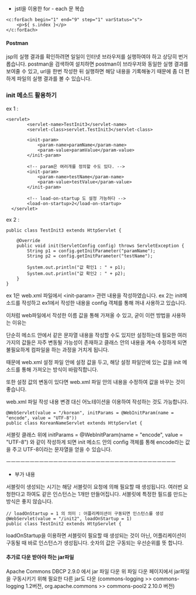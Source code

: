 




* jstl을 이용한 for - each 문 복습

```
<c:forEach begin="1" end="9" step="1" varStatus="s">
	<p>${ s.index }</p>
</c:forEach>

```



#### Postman

jsp의 실행 결과를 확인하려면 일일이 인터넷 브라우저를 실행하여야 하고 상당히 번거롭습니다.
postman을 검색하여 설치하면 postman이 브라우저와 동일한 실행 결과를 보여줄 수 있고, url을 한번 작성한 뒤 실행하면 해당 내용을 기록해놓기 때문에 좀 더 편하게 파일의 실행 결과를 볼 수 있습니다. 


### init 메소드 활용하기


ex 1 :

```
<servlet>
  		<servlet-name>TestInit3</servlet-name>
  		<servlet-class>servlet.TestInit3</servlet-class>
  		
  		<init-param>
  			<param-name>paramName</param-name>
  			<param-value>paramValue</param-value>
  		</init-param>
  		
  		<!-- param은 여러개를 정의할 수도 있다. -->
  		<init-param>
  			<param-name>testName</param-name>
  			<param-value>testValue</param-value>
  		</init-param>
  		
  		<!-- load-on-startup 도 설정 가능하다 -->
  		<load-on-startup>2</load-on-startup>
  </servlet>
```


 ex 2 :
 
```
public class TestInit3 extends HttpServlet {

	@Override
	public void init(ServletConfig config) throws ServletException {
		String p1 = config.getInitParameter("paramName");
		String p2 = config.getInitParameter("testName");
		
		System.out.println("값 확인1 : " + p1);
		System.out.println("값 확인2 : " + p2);
	}
}
```

ex 1은 web.xml 파일에서 \<init-param> 관련 내용을 작성하였습니다.
ex 2는 init메소드를 작성하고 ex1에서 작성한 내용을 config 객체를 통해 꺼내 사용하고 있습니다. 

이처럼 web파일에서 작성한 이름 값을 통해 가져올 수 있고, 굳이 이런 방법을 사용하는 이유는

단순히 메소드 안에서 같은 문자열 내용을 작성할 수도 있지만 설정하는데 필요한 여러가지의 값들은 자주 변동될 가능성이 존재하고 클래스 안의 내용을 계속 수정하게 되면 불필요하게 컴파일을 하는 과정을 거치게 됩니다.

때문에 web.xml 설정 파일 안에 설정 값을 두고, 해당 설정 파일안에 있는 값을 init 메소드를 통해 가져오는 방식이 바람직합니다.

또한 설정 값의 변동이 있다면 web.xml 파일 안의 내용을 수정하여 값을 바꾸는 것이 좋습니다. 

web.xml 파일 작성 내용 변경 대신 어노테이션을 이용하여 작성하는 것도 가능합니다.

```
@WebServlet(value = "/korean", initParams = @WebInitParam(name = "encode", value = "UTF-8"))
public class KoreanNameServlet extends HttpServlet {
```

서블릿 클래스 위에 initParams = @WebInitParam(name = "encode", value = "UTF-8")  와 같이 작성하게 되면 init 메소드 안의 config 객체를 통해 encode라는 값을 주고 UTF-8이라는 문자열을 얻을 수 있습니다.



ㅡㅡㅡㅡㅡㅡㅡㅡㅡㅡㅡㅡㅡㅡㅡㅡㅡㅡㅡㅡㅡㅡㅡㅡㅡㅡㅡㅡㅡㅡㅡㅡㅡㅡㅡㅡ

* 부가 내용

서블릿이 생성되는 시기는 해당 서블릿이 요청에 의해 필요할 때 생성됩니다.
여러번 요청한다고 하여도 같은 인스턴스는 1개만 만들어집니다.
서블릿에 특정한 필드를 만드는 방식은 좋지 않습니다.


```
// loadOnStartup = 1 의 의미 : 어플리케이션이 구동되면 인스턴스를 생성
@WebServlet(value = "/init2", loadOnStartup = 1)
public class TestInit2 extends HttpServlet {
```

loadOnStartup을 이용하면 서블릿이 필요할 때 생성되는 것이 아닌, 어플리케이션이 구동될 때 바로 인스턴스가 생성됩니다. 숫자의 값은 구동되는 우선순위를 뜻 합니다.



#### 추가로 다운 받아야 하는 jar파일


Apache Commons DBCP 2.9.0 에서 jar 파일 다운
위 파일 다운 페이지에서 jar파일을 구동시키기 위해 필요한 다른
jar도 다운
(commons-logging >> commons-logging 1.2버전, 
org.apache.commons >> commons-pool2 2.10.0 버전)